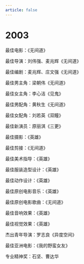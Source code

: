 ```yaml
---
article: false
---
```


# 2003

最佳电影：《无间道》

最佳导演：刘伟强、麦兆辉《无间道》

最佳编剧：麦兆辉、庄文强《无间道》

最佳男主角：梁朝伟《无间道》

最佳女主角：李心洁《见鬼》

最佳男配角：黄秋生《无间道》

最佳女配角：刘若英《双瞳》

最佳新演员：原丽淇《三更》

最佳摄影：《英雄》

最佳剪接：《无间道》

最佳美术指导：《英雄》

最佳服装造型设计：《英雄》

最佳动作设计：《英雄》

最佳原创电影音乐：《英雄》

最佳原创电影歌曲：《无间道》

最佳音响效果：《英雄》

最佳视觉效果：《英雄》

杰出青年导演：罗志良《异度空间》

最佳亚洲电影：《我的野蛮女友》

专业精神奖：石坚、曹达华
